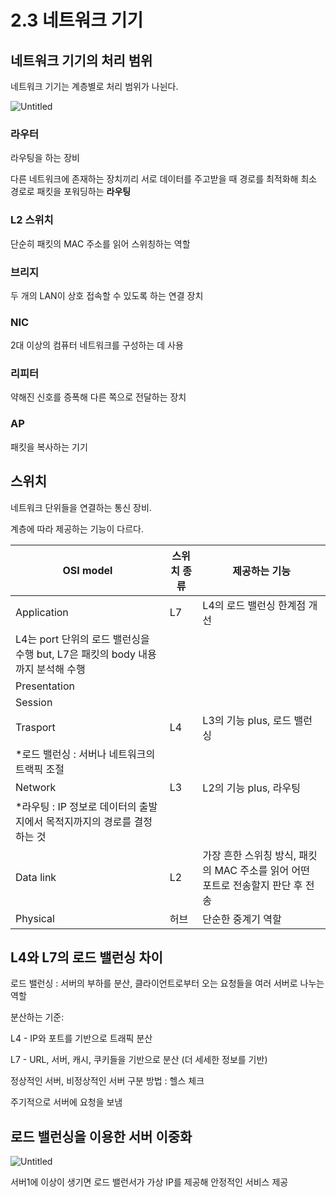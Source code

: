 # 2.3 네트워크 기기

## 네트워크 기기의 처리 범위

네트워크 기기는 계층별로 처리 범위가 나뉜다.

![Untitled](https://s3-us-west-2.amazonaws.com/secure.notion-static.com/9cbf80ec-d85e-4eb0-bed5-61055604f363/Untitled.png)

### 라우터

라우팅을 하는 장비

다른 네트워크에 존재하는 장치끼리 서로 데이터를 주고받을 때 경로를 최적화해 최소 경로로 패킷을 포워딩하는 **라우팅**

### L2 스위치

단순히 패킷의 MAC 주소를 읽어 스위칭하는 역할

### 브리지

두 개의 LAN이 상호 접속할 수 있도록 하는 연결 장치

### NIC

2대 이상의 컴퓨터 네트워크를 구성하는 데 사용

### 리피터

약해진 신호를 증폭해 다른 쪽으로 전달하는 장치

### AP

패킷을 복사하는 기기

## 스위치

네트워크 단위들을 연결하는 통신 장비.

계층에 따라 제공하는 기능이 다르다.

| OSI model | 스위치 종류 | 제공하는 기능 |
| --- | --- | --- |
| Application | L7 | L4의 로드 밸런싱 한계점 개선
L4는 port 단위의 로드 밸런싱을 수행 but, L7은 패킷의 body 내용까지 분석해 수행 |
| Presentation |  |  |
| Session |  |  |
| Trasport | L4 | L3의 기능 plus, 로드 밸런싱
*로드 밸런싱 : 서버나 네트워크의 트랙픽 조절 |
| Network | L3 | L2의 기능 plus, 라우팅
*라우팅 : IP 정보로 데이터의 출발지에서 목적지까지의 경로를 결정하는 것 |
| Data link | L2 | 가장 흔한 스위칭 방식, 패킷의 MAC 주소를 읽어 어떤 포트로 전송할지 판단 후 전송 |
| Physical | 허브 | 단순한 중계기 역할 |

## L4와 L7의 로드 밸런싱 차이

로드 밸런싱 : 서버의 부하를 분산, 클라이언트로부터 오는 요청들을 여러 서버로 나누는 역할

분산하는 기준:

L4 - IP와 포트를 기반으로 트래픽 분산

L7 - URL, 서버, 캐시, 쿠키들을 기반으로 분산 (더 세세한 정보를 기반)

정상적인 서버, 비정상적인 서버 구분 방법 : 헬스 체크

주기적으로 서버에 요청을 보냄

## 로드 밸런싱을 이용한 서버 이중화

![Untitled](https://s3-us-west-2.amazonaws.com/secure.notion-static.com/2524bbb5-6c40-4a23-a7b6-0535f6dc15cf/Untitled.png)

서버1에 이상이 생기면 로드 밸런서가 가상 IP를 제공해 안정적인 서비스 제공